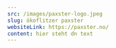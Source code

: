 ```yaml
---
src: /images/paxster-logo.jpeg
slug: ökoflitzer paxster
websiteLink: https://paxster.no/
content: hier steht dn text
---
```

